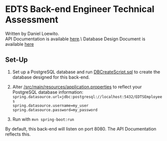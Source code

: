 # EDTS Back-end Engineer Technical Assessment

Written by Daniel Loewito.\
API Documentation is available [here](https://documenter.getpostman.com/view/20788941/2s9YBz3aay "https://documenter.getpostman.com/view/20788941/2s9YBz3aay").\
Database Design Document is available [here](<EDTS DDD.pdf>)

## Set-Up

 1. Set up a PostgreSQL database and run [DBCreateScript.sql](DBCreateScript.sql) to create
    the database designed for this back-end.
 2. Alter [/src/main/resources/application.properties](/src/main/resources/application.properties) to reflect your PostgreSQL database information:\
    `spring.datasource.url=jdbc:postgresql://localhost:5432/EDTSEmployees`\
    `spring.datasource.username=my_user`\
    `spring.datasource.password=my_password`
    
 3.  Run with `mvn spring-boot:run`


By default, this back-end will listen on port 8080. The API Documentation reflects this.

